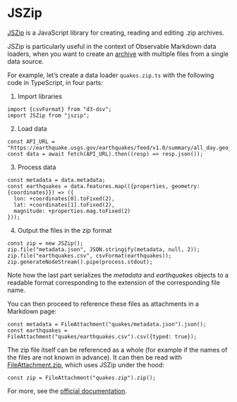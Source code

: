# JSZip

[JSZip](https://stuk.github.io/jszip/) is a JavaScript library for creating, reading and editing .zip archives.

JSZip is particularly useful in the context of Observable Markdown data loaders, when you want to create an [archive](../loaders#archives) with multiple files from a single data source.

For example, let’s create a data loader `quakes.zip.ts` with the following code in TypeScript, in four parts:

1. Import libraries
```
import {csvFormat} from "d3-dsv";
import JSZip from "jszip";
```

2. Load data
```
const API_URL = "https://earthquake.usgs.gov/earthquakes/feed/v1.0/summary/all_day.geojson";
const data = await fetch(API_URL).then((resp) => resp.json());
```

3. Process data
```
const metadata = data.metadata;
const earthquakes = data.features.map(({properties, geometry: {coordinates}}) => ({
  lon: +coordinates[0].toFixed(2),
  lat: +coordinates[1].toFixed(2),
  magnitude: +properties.mag.toFixed(2)
}));
```

4. Output the files in the zip format
```
const zip = new JSZip();
zip.file("metadata.json", JSON.stringify(metadata, null, 2));
zip.file("earthquakes.csv", csvFormat(earthquakes));
zip.generateNodeStream().pipe(process.stdout);
```

Note how the last part serializes the _metadata_ and _earthquakes_ objects to a readable format corresponding to the extension of the corresponding file name.

You can then proceed to reference these files as attachments in a Markdown page:

```
const metadata = FileAttachment("quakes/metadata.json").json();
const earthquakes = FileAttachment("quakes/earthquakes.csv").csv({typed: true});
```

The zip file itself can be referenced as a whole (for example if the names of the files are not known in advance). It can then be read with [FileAttachment.zip](https://observablehq.com/documentation/data/files/file-attachments#zip-files), which uses JSZip under the hood:
```
const zip = FileAttachment("quakes.zip").zip();
```

For more, see the [official documentation](https://stuk.github.io/jszip/).